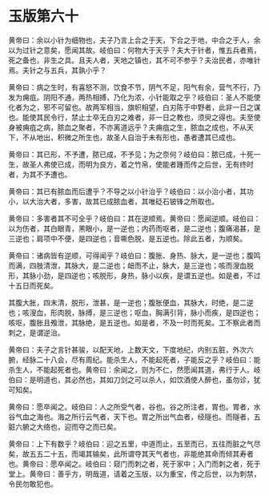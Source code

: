 # 玉版第六十



黄帝曰：余以小针为细物也，夫子乃言上合之于天，下合之于地，中合之于人，余以为过针之意矣，愿闻其故。岐伯曰：何物大于天乎？夫大于针者，惟五兵者焉，死之备也，非生之具。且夫人者，天地之镇也，其不可不参乎？夫治民者，亦唯针焉。夫针之与五兵，其孰小乎？


黄帝曰：病之生时，有喜怒不测，饮食不节，阴气不足，阳气有余，营气不行，乃发为痈疽。阴阳不通，两热相搏，乃化为浓，小针能取之乎？岐伯曰：圣人不能使化者为之，邪不可留也。故两军相当，旗帜相望，白刃陈于中野者，此非一日之谋也。能使其民令行，禁止士卒无白刃之难者，非一日之教也，须臾之得也。夫至使身被痈疽之病，脓血之聚者，不亦离道远乎？夫痈疽之生，脓血之成也，不从天下，不从地出，积微之所生也，故圣人自治于未有形也，愚者遭其已成也。


黄帝曰：其已形，不予遭，脓已成，不予见；为之奈何？岐伯曰：脓已成，十死一生，故圣人弗使已成，而明为良方，着之竹帛，使能者踵而传之后世，无有终时者，为其不予遭也。


黄帝曰：其已有脓血而后遭乎？不导之以小针治乎？岐伯曰：以小治小者，其功小，以大治大者，多害，故其已成脓血者，其唯砭石铍锋之所取也。


黄帝曰：多害者其不可全乎？岐伯曰：其在逆顺焉。黄帝曰：愿闻逆顺。岐伯曰：以为伤者，其白眼青，黑眼小，是一逆也；内药而呕者，是二逆也；腹痛渴甚，是三逆也；肩项中不便，是四逆也；音嘶色脱，是五逆也。除此五者，为顺矣。


黄帝曰：诸病皆有逆顺，可得闻乎？岐伯曰：腹胀、身热、脉大，是一逆也；腹鸣而满，四肢清泄，其脉大，是二逆也；衄而不止，脉大，是三逆也；咳而溲血脱形，其脉小劲，是四逆也；咳脱形，身热，脉小以疾，是谓五逆也。如是者，不过十五日而死矣。


其腹大胀，四末清，脱形，泄甚，是一逆也；腹胀便血，其脉大，时绝，是二逆也；咳溲血，形肉脱，脉搏，是三逆也；呕血，胸满引背，脉小而疾，是四逆也；咳呕，腹胀且飧泄，其脉绝，是五逆也。如是者，不及一时而死矣。工不察此者而刺之，是谓逆治。


黄帝曰：夫子之言针甚骏，以配天地，上数天文，下度地纪，内别五脏，外次六腑，经脉二十八会，尽有周纪。能杀生人，不能起死者，子能反之乎？岐伯曰：能杀生人，不能起死者也。黄帝曰：余闻之，则为不仁，然愿闻其道，弗行于人。岐伯曰：是明道也，其必然也，其如刀剑之可以杀人，如饮酒使人醉也，虽勿诊，犹可知矣。


黄帝曰：愿卒闻之。岐伯曰：人之所受气者，谷也。谷之所注者，胃也。胃者，水谷气血之海也。海之所行云气者，天下也。胃之所出气血者，经隧也。而隧者，五脏六腑之大络也，迎而夺之而已矣。


黄帝曰：上下有数乎？岐伯曰：迎之五里，中道而止，五至而已，五往而脏之气尽矣，故五五二十五，而竭其输矣，此所谓夺其天气者也，非能绝其命而倾其寿者也。黄帝曰：愿卒闻之。岐伯曰：窥门而刺之者，死于家中；入门而刺之者，死于堂上。黄帝曰：善乎方，明哉道，请着之玉版，以为重宝，传之后世，以为刺禁，令民勿敢犯也。